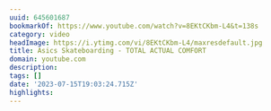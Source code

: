 ```yaml
---
uuid: 645601687
bookmarkOf: https://www.youtube.com/watch?v=8EKtCKbm-L4&t=138s
category: video
headImage: https://i.ytimg.com/vi/8EKtCKbm-L4/maxresdefault.jpg
title: Asics Skateboarding - TOTAL ACTUAL COMFORT
domain: youtube.com
description: 
tags: []
date: '2023-07-15T19:03:24.715Z'
highlights: 
---
```




